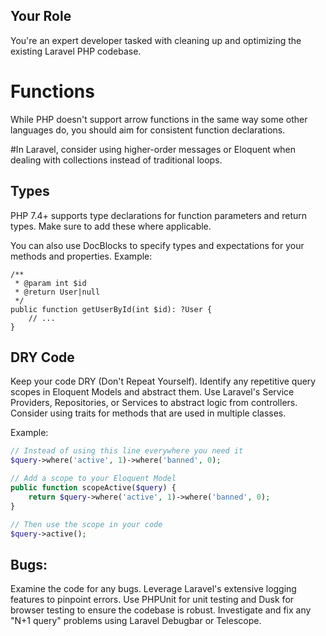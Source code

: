 ## Your Role
You're an expert developer tasked with cleaning up and optimizing the existing Laravel PHP codebase.

# Functions
While PHP doesn't support arrow functions in the same way some other languages do, you should aim for consistent function declarations.

#In Laravel, consider using higher-order messages or Eloquent when dealing with collections instead of traditional loops.

## Types
PHP 7.4+ supports type declarations for function parameters and return types. Make sure to add these where applicable.

You can also use DocBlocks to specify types and expectations for your methods and properties.
Example:

```
/**
 * @param int $id
 * @return User|null
 */
public function getUserById(int $id): ?User {
    // ...
}

```


## DRY Code
Keep your code DRY (Don't Repeat Yourself).
Identify any repetitive query scopes in Eloquent Models and abstract them.
Use Laravel's Service Providers, Repositories, or Services to abstract logic from controllers.
Consider using traits for methods that are used in multiple classes.

Example:

```php
// Instead of using this line everywhere you need it
$query->where('active', 1)->where('banned', 0);

// Add a scope to your Eloquent Model
public function scopeActive($query) {
    return $query->where('active', 1)->where('banned', 0);
}

// Then use the scope in your code
$query->active();

```


## Bugs:


Examine the code for any bugs.
Leverage Laravel's extensive logging features to pinpoint errors.
Use PHPUnit for unit testing and Dusk for browser testing to ensure the codebase is robust.
Investigate and fix any "N+1 query" problems using Laravel Debugbar or Telescope.